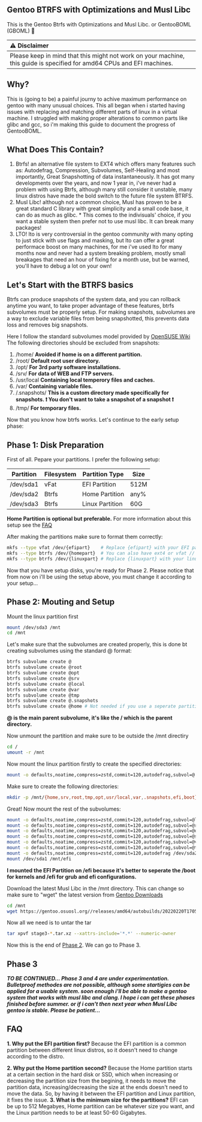 ## Gentoo BTRFS with Optimizations and Musl Libc
This is the Gentoo Btrfs with Optimizations and Musl Libc. or GentooBOML (GBOML) :penguin:


| :warning: Disclaimer                                                                                                                |
| :---------------------------------------------------------------------------------------------------------------------------------- |
| Please keep in mind that this might not work on your machine, this guide is specified for amd64 CPUs and EFI machines.              |

## Why?
This is (going to be) a painful journy to achive maximum performance on gentoo with many unusual choices. This all began when i started having issues with replacing and matching different parts of linux in a virtual machine. I struggled with making proper alterations to common parts like glibc and gcc, so i'm making this guide to document the progress of GentooBOML.

## What Does This Contain?
1. Btrfs! an alternative file system to EXT4 which offers many features such as: Autodefrag, Compression, Subvolumes, Self-Healing and most importantly, Great Snapshotting of data instantaneously. It has got many developments over the years, and now 1 year in, i've never had a problem with using Btrfs, although many still consider it unstable, many linux distros have made the bold switch to the future file system BTRFS.
2. Musl Libc! although not a common choice, Musl has proven to be a great standard C library with great simplicity and a small code base, it can do as much as glibc. * This comes to the indivisuals' choice, if you want a stable system then prefer not to use musl libc. It can break many packages!
3. LTO! lto is very controversial in the gentoo community with many opting to just stick with use flags and masking, but lto can offer a great performace boost on many machines, for me i've used lto for many months now and never had a system breaking problem, mostly small breakages that need an hour of fixing for a month use, but be warned, you'll have to debug a lot on your own!

## Let's Start with the BTRFS basics
Btrfs can produce snapshots of the system data, and you can rollback anytime you want, to take proper advantage of these features, btrfs subvolumes must be properly setup.
For making snapshots, subvolumes are a way to exclude variable files from being snapshotted, this prevents data loss and removes big snapshots.

Here I follow the standard subvolumes model provided by [OpenSUSE Wiki](https://en.opensuse.org/SDB:BTRFS#Default_Subvolumes)
The following directories should be excluded from snapshots:

1. /home/       **Avoided if home is on a different partition.**
2. /root/       **Default root user directory.**
3. /opt/        **For 3rd party software installations.**
4. /srv/        **For data of WEB and FTP servers.**
5. /usr/local   **Containing local temperory files and caches.**
6. /var/        **Containing variable files.**
7. /.snapshots/ **This is a custom directory made specifically for snapshots. ❗ You don't want to take a snapshot of a snapshot ❗**
8. /tmp/        **For temporary files.**

Now that you know how btrfs works. Let's continue to the early setup phase:

## Phase 1: Disk Preparation
First of all. Pepare your partitions. I prefer the following setup:

|Partition |  Filesystem  |  Partition Type  |  Size  |
|----------|--------------|------------------|--------|
|/dev/sda1 |     vFat     |  EFI Partition   |  512M  |
|/dev/sda2 |     Btrfs    |  Home Partition  |  any%  |
|/dev/sda3 |     Btrfs    |  Linux Partition |  60G   |

**Home Partition is optional but preferable.** For more information about this setup see the [FAQ](#faq)

After making the partitions make sure to format them correctly:
```bash
mkfs --type vfat /dev/{efipart}    # Replace {efipart} with your EFI part.
mkfs --type btrfs /dev/{homepart}  # You can also have ext4 or vfat // Replace {homepart} with your home partition if you have one.
mkfs --type btrfs /dev/{linuxpart} # Replace {linuxpart} with your linux partition.
```

Now that you have setup disks, you're ready for Phase 2. Please notice that from now on i'll be using the setup above, you must change it according to your setup...

## Phase 2: Mouting and Setup
Mount the linux partition first
```bash
mount /dev/sda3 /mnt
cd /mnt
```

Let's make sure that the subvolumes are created properly, this is done bt creating subvolumes using the standard @ format:
```bash
btrfs subvolume create @
btrfs subvolume create @root
btrfs subvolume create @opt
btrfs subvolume create @srv
btrfs subvolume create @local
btrfs subvolume create @var
btrfs subvolume create @tmp
btrfs subvolume create @.snapshots
btrfs subvolume create @home # Not needed if you use a seperate partition  //
```

**@ is the main parent subvolume, it's like the / which is the parent directory.**

Now unmount the partition and make sure to be outside the /mnt directiry
```bash
cd /
umount -r /mnt
```

Now mount the linux partition firstly to create the specified directories:
```bash
mount -o defaults,noatime,compress=zstd,commit=120,autodefrag,subvol=@ /dev/sda3 /mnt
```
Make sure to create the following directories:
```bash
mkdir -p /mnt/{home,srv,root,tmp,opt,usr/local,var,.snapshots,efi,boot}
```
Great! Now mount the rest of the subvolumes:
```bash
mount -o defaults,noatime,compress=zstd,commit=120,autodefrag,subvol=@local /dev/sda3 /mnt/usr/local
mount -o defaults,noatime,compress=zstd,commit=120,autodefrag,subvol=@root /dev/sda3 /mnt/root
mount -o defaults,noatime,compress=zstd,commit=120,autodefrag,subvol=@opt /dev/sda3 /mnt/opt
mount -o defaults,noatime,compress=zstd,commit=120,autodefrag,subvol=@srv /dev/sda3 /mnt/srv
mount -o defaults,noatime,compress=zstd,commit=120,autodefrag,subvol=@var /dev/sda3 /mnt/var
mount -o defaults,noatime,compress=zstd,commit=120,autodefrag,subvol=@tmp /dev/sda3 /mnt/tmp
mount -o defaults,noatime,compress=zstd,commit=120,autodefrag /dev/sda2 /mnt/home
mount /dev/sda1 /mnt/efi
```
**I mounted the EFI Partition on /efi because it's better to seperate the /boot for kernels and /efi for grub and efi configurations.**

Download the latest Musl Libc in the /mnt directory. This can change so make sure to "wget" the latest version from [Gentoo Downloads](https://www.gentoo.org/downloads/)
```bash
cd /mnt
wget https://gentoo.osuosl.org//releases/amd64/autobuilds/20220220T170542Z/stage3-amd64-musl-hardened-20220220T170542Z.tar.xz
```
Now all we need is to untar the tar
```bash
tar xpvf stage3-*.tar.xz --xattrs-include='*.*' --numeric-owner
```

Now this is the end of [Phase 2](#phase-2-mouting-and-setup). We can go to Phase 3.

## Phase 3
***TO BE CONTINUED... Phase 3 and 4 are under experimentation. Bulletproof methodes are not possible, although some startigies can be applied for a usable system. soon enough i'll be able to make a gentoo system that works with musl libc and clang. I hope i can get these phases finished before summer. or if i can't then next year when Musl Libc gentoo is stable. Please be patient...***

## FAQ
**1. Why put the EFI partition first?**
Because the EFI partition is a common partition between different linux distros, so it doesn't need to change according to the distro.

**2. Why put the Home partition second?**
Because the Home partition starts at a certain section in the hard disk or SSD, which when increasing or decreasing the partition size from the begining, it needs to move the partition data, increasing/decreasing the size at the ends doesn't need to move the data. So, by having it between the EFI partition and Linux partition, it fixes the issue.
**3. What is the minimum size for the partitions?**
EFI can be up to 512 Megabyes, Home partition can be whatever size you want, and the Linux partition needs to be at least 50-60 Gigabytes.
